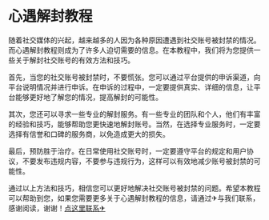 # 心遇解封教程

随着社交媒体的兴起，越来越多的人因为各种原因遭遇到社交账号被封禁的情况。而心遇解封教程则成为了许多人迫切需要的信息。在本教程中，我们将为您提供一些关于解封社交账号的有效方法和技巧。

首先，当您的社交账号被封禁时，不要慌张。您可以通过平台提供的申诉渠道，向平台说明情况并进行申诉。在申诉的过程中，一定要提供真实、详细的信息，让平台能够更好地了解您的情况，提高解封的可能性。

其次，您还可以寻求一些专业的解封服务。有一些专业的团队和个人，他们有丰富的经验和技巧，能够帮助您更快速地解封账号。当然，在选择专业服务时，一定要选择有信誉和口碑的服务商，以免造成更大的损失。

最后，预防胜于治疗。在日常使用社交账号时，一定要遵守平台的规定和用户协议，不要发布违规内容，不要参与违规行为，这样可以有效地减少账号被封禁的可能性。

通过以上方法和技巧，相信您可以更好地解决社交账号被封禁的问题。希望本教程可以帮助到您，如果您需要更多关于心遇解封教程的信息，请通过✈与我们联系，感谢阅读，谢谢！[点这里联系✈](https://gg.k02.cc)
